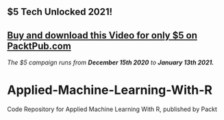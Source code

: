 ## $5 Tech Unlocked 2021!
[Buy and download this Video for only $5 on PacktPub.com](https://www.packtpub.com/product/applied-machine-learning-with-r-video/9781838648367)
-----
*The $5 campaign         runs from __December 15th 2020__ to __January 13th 2021.__*

# Applied-Machine-Learning-With-R
Code Repository for Applied Machine Learning With R, published by Packt
